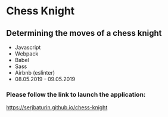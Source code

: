 # Chess Knight
## Determining the moves of a chess knight

* Javascript
* Webpack
* Babel
* Sass
* Airbnb (eslinter)
* 08.05.2019 - 09.05.2019

### Please follow the link to launch the application:
https://serjbaturin.github.io/chess-knight
